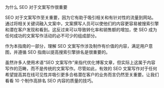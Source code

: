 为什么 SEO 对于文案写作很重要

SEO 对于文案写作至关重要，因为它有助于吸引相关和有针对性的流量到网站。通过将相关关键词融入文案中，文案撰写人员可以使他们的内容更容易被搜索引擎和潜在客户发现和看到。这反过来可以导致转化率和销售额的增加，使 SEO 成为任何成功的文案写作活动的必不可少的组成部分。

作为本指南的一部分，理解 SEO 文案写作涉及制作有价值的内容，满足用户意图，并遵循 SEO 指南以提高搜索引擎排名是很重要的。

虽然许多人使用术语“SEO 文案写作”来指代优化博客文章，但实际上这属于内容写作的范畴，而不是传统的文案写作。尽管如此，有效的 SEO 文案写作对于任何希望提高其在线可见性并吸引更多合格潜在客户的业务而言仍然至关重要。让我们看看 10 个制作高排名 SEO 内容的质量的技巧。
